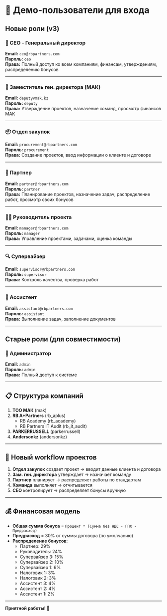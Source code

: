# 🔐 Демо-пользователи для входа

## Новые роли (v3)

### 👔 CEO - Генеральный директор
**Email:** `ceo@rbpartners.com`  
**Пароль:** `ceo`  
**Права:** Полный доступ ко всем компаниям, финансам, утверждениям, распределению бонусов

---

### 🏢 Заместитель ген. директора (МАК)
**Email:** `deputy@mak.kz`  
**Пароль:** `deputy`  
**Права:** Утверждение проектов, назначение команд, просмотр финансов МАК

---

### 📦 Отдел закупок
**Email:** `procurement@rbpartners.com`  
**Пароль:** `procurement`  
**Права:** Создание проектов, ввод информации о клиенте и договоре

---

### 🤝 Партнер
**Email:** `partner@rbpartners.com`  
**Пароль:** `partner`  
**Права:** Планирование проектов, назначение задач, распределение работ, просмотр своих бонусов

---

### 👨‍💼 Руководитель проекта
**Email:** `manager@rbpartners.com`  
**Пароль:** `manager`  
**Права:** Управление проектами, задачами, оценка команды

---

### 🔍 Супервайзер
**Email:** `supervisor@rbpartners.com`  
**Пароль:** `supervisor`  
**Права:** Контроль качества, проверка работ

---

### 📝 Ассистент
**Email:** `assistant@rbpartners.com`  
**Пароль:** `assistant`  
**Права:** Выполнение задач, заполнение документов

---

## Старые роли (для совместимости)

### 🔑 Администратор
**Email:** `admin`  
**Пароль:** `admin`  
**Права:** Полный доступ к системе

---

## 📋 Структура компаний

1. **ТОО МАК** (mak)
2. **RB A+Partners** (rb_aplus)
   - RB Academy (rb_academy)
   - RB Partners IT Audit (rb_it_audit)
3. **PARKERRUSSELL** (parkerrussell)
4. **Andersonkz** (andersonkz)

---

## 🔄 Новый workflow проектов

1. **Отдел закупок** создает проект → вводит данные клиента и договора
2. **Зам. ген. директора** утверждает → назначает команду
3. **Партнер** планирует → распределяет работы по стандартам
4. **Команда** выполняет → отчитывается
5. **CEO** контролирует → распределяет бонусы вручную

---

## 💰 Финансовая модель

- **Общая сумма бонуса** = `Процент * (Сумма без НДС - ГПХ - Предрасход)`
- **Предрасход** = 30% от суммы договора (по умолчанию)
- **Распределение бонусов:**
  - Партнер: 29%
  - Руководитель: 24%
  - Супервайзер 3: 15%
  - Супервайзер 2: 10%
  - Супервайзер 1: 6%
  - Налоговик 1: 3%
  - Налоговик 2: 3%
  - Ассистент 3: 4%
  - Ассистент 2: 4%
  - Ассистент 1: 2%

---

**Приятной работы! 🚀**

